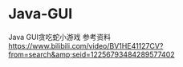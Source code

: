 # Java-GUI
Java GUI贪吃蛇小游戏  参考资料  https://www.bilibili.com/video/BV1HE41127CV?from=search&amp;seid=12256793484289577402
